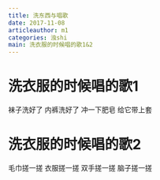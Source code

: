 ```yaml
---
title: 洗东西与唱歌
date: 2017-11-08
articleauthor: m1
categories: 浊shi
main: 洗衣服的时候唱的歌1&2
---
```


# 洗衣服的时候唱的歌1
袜子洗好了
内裤洗好了
冲一下肥皂
给它带上套

# 洗衣服的时候唱的歌2
毛巾搓一搓
衣服搓一搓
双手搓一搓
脑子搓一搓